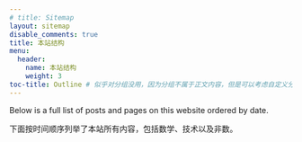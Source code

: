 ```yaml
---
# title: Sitemap
layout: sitemap
disable_comments: true
title: 本站结构
menu:
  header:
    name: 本站结构
    weight: 3
toc-title: Outline # 似乎对分组没用，因为分组不属于正文内容，但是可以考虑自定义分组的输出样式（照着 toc 的样式改）
---
```


Below is a full list of posts and pages on this website ordered by date.

下面按时间顺序列举了本站所有内容，包括数学、技术以及非数。

